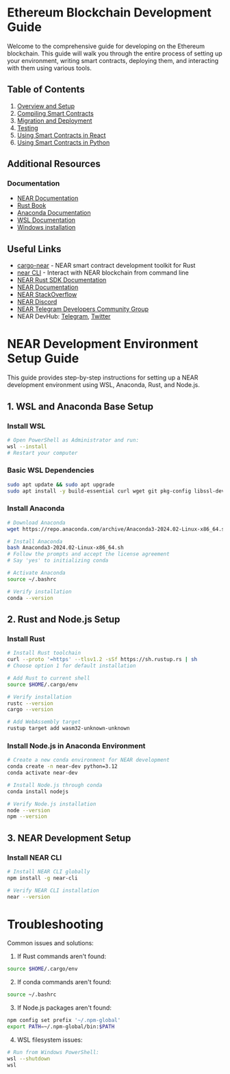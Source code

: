 # Ethereum Blockchain Development Guide

Welcome to the comprehensive guide for developing on the Ethereum blockchain. This guide will walk you through the entire process of setting up your environment, writing smart contracts, deploying them, and interacting with them using various tools.

## Table of Contents

1. [Overview and Setup](#ethereum-blockchain-overview-and-setup)
2. [Compiling Smart Contracts](02_compiling_smart_contracts.md)
3. [Migration and Deployment](03_migration.md)
4. [Testing](04_testing.md)
5. [Using Smart Contracts in React](05_using_contracts_in_react.md)
6. [Using Smart Contracts in Python](06_using_contracts_in_python.md)

## Additional Resources

### Documentation
- [NEAR Documentation](https://docs.near.org)
- [Rust Book](https://doc.rust-lang.org/book/)
- [Anaconda Documentation](https://docs.anaconda.com)
- [WSL Documentation](https://docs.microsoft.com/en-us/windows/wsl/)
- [Windows installation](https://docs.near.org/blog/getting-started-on-windows)

## Useful Links

- [cargo-near](https://github.com/near/cargo-near) - NEAR smart contract development toolkit for Rust
- [near CLI](https://near.cli.rs) - Interact with NEAR blockchain from command line
- [NEAR Rust SDK Documentation](https://docs.near.org/sdk/rust/introduction)
- [NEAR Documentation](https://docs.near.org)
- [NEAR StackOverflow](https://stackoverflow.com/questions/tagged/nearprotocol)
- [NEAR Discord](https://near.chat)
- [NEAR Telegram Developers Community Group](https://t.me/neardev)
- NEAR DevHub: [Telegram](https://t.me/neardevhub), [Twitter](https://twitter.com/neardevhub)



# NEAR Development Environment Setup Guide

This guide provides step-by-step instructions for setting up a NEAR development environment using WSL, Anaconda, Rust, and Node.js.

## 1. WSL and Anaconda Base Setup

### Install WSL
```bash
# Open PowerShell as Administrator and run:
wsl --install
# Restart your computer
```

### Basic WSL Dependencies
```bash
sudo apt update && sudo apt upgrade
sudo apt install -y build-essential curl wget git pkg-config libssl-dev
```

### Install Anaconda
```bash
# Download Anaconda
wget https://repo.anaconda.com/archive/Anaconda3-2024.02-Linux-x86_64.sh

# Install Anaconda
bash Anaconda3-2024.02-Linux-x86_64.sh
# Follow the prompts and accept the license agreement
# Say 'yes' to initializing conda

# Activate Anaconda
source ~/.bashrc

# Verify installation
conda --version
```

## 2. Rust and Node.js Setup

### Install Rust
```bash
# Install Rust toolchain
curl --proto '=https' --tlsv1.2 -sSf https://sh.rustup.rs | sh
# Choose option 1 for default installation

# Add Rust to current shell
source $HOME/.cargo/env

# Verify installation
rustc --version
cargo --version

# Add WebAssembly target
rustup target add wasm32-unknown-unknown
```

### Install Node.js in Anaconda Environment
```bash
# Create a new conda environment for NEAR development
conda create -n near-dev python=3.12
conda activate near-dev

# Install Node.js through conda
conda install nodejs

# Verify Node.js installation
node --version
npm --version
```

## 3. NEAR Development Setup

### Install NEAR CLI
```bash
# Install NEAR CLI globally
npm install -g near-cli

# Verify NEAR CLI installation
near --version
```





# Troubleshooting

Common issues and solutions:

1. If Rust commands aren't found:
```bash
source $HOME/.cargo/env
```

2. If conda commands aren't found:
```bash
source ~/.bashrc
```

3. If Node.js packages aren't found:
```bash
npm config set prefix '~/.npm-global'
export PATH=~/.npm-global/bin:$PATH
```

4. WSL filesystem issues:
```bash
# Run from Windows PowerShell:
wsl --shutdown
wsl
```

